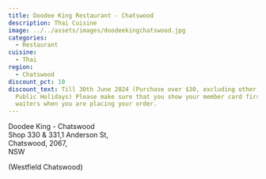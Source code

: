 ```yaml
---
title: Doodee King Restaurant - Chatswood
description: Thai Cuisine
image: ../../assets/images/doodeekingchatswood.jpg
categories:
  - Restaurant
cuisine:
  - Thai
region:
  - Chatswood
discount_pct: 10
discount_text: Till 30th June 2024 (Purchase over $30, excluding other offer and
  Public Holidays) Please make sure that you show your member card first to the
  waiters when you are placing your order.
---
```

Doodee King - Chatswood\
Shop 330 & 331,1 Anderson St,\
Chatswood, 2067, \
NSW

(Westfield Chatswood)
